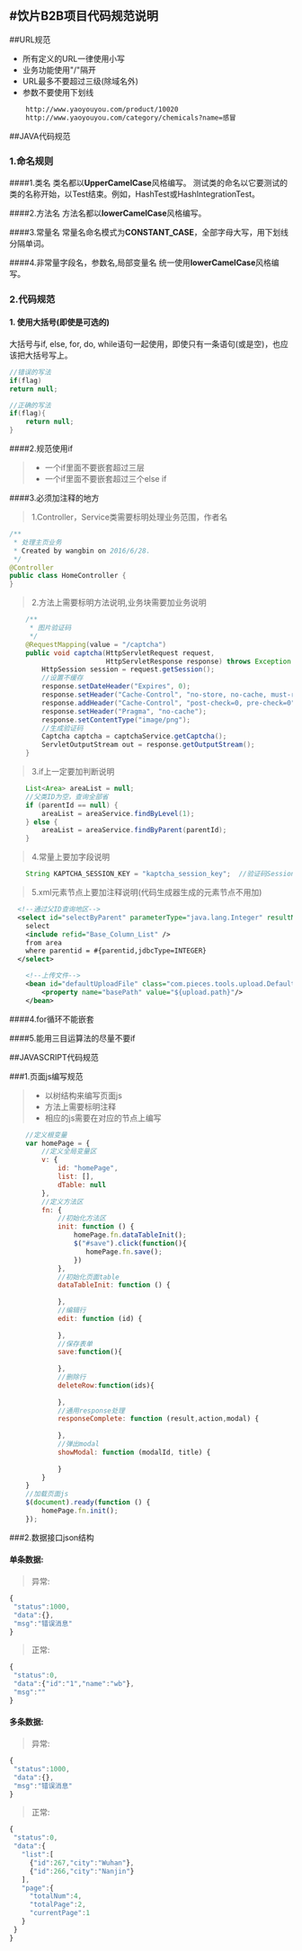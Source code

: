 #饮片B2B项目代码规范说明
-----

##URL规范
* 所有定义的URL一律使用小写
* 业务功能使用"/"隔开
* URL最多不要超过三级(除域名外)
* 参数不要使用下划线


```html
    http://www.yaoyouyou.com/product/10020
    http://www.yaoyouyou.com/category/chemicals?name=感冒

```


##JAVA代码规范


### 1.命名规则

####1.类名
类名都以**UpperCamelCase**风格编写。
测试类的命名以它要测试的类的名称开始，以Test结束。例如，HashTest或HashIntegrationTest。

####2.方法名
方法名都以**lowerCamelCase**风格编写。

####3.常量名
常量名命名模式为**CONSTANT_CASE**，全部字母大写，用下划线分隔单词。

####4.非常量字段名，参数名,局部变量名
统一使用**lowerCamelCase**风格编写。


### 2.代码规范

#### 1. 使用大括号(即使是可选的)
大括号与if, else, for, do, while语句一起使用，即使只有一条语句(或是空)，也应该把大括号写上。
```java
//错误的写法
if(flag)
return null;

//正确的写法
if(flag){
    return null;
}
```

####2.规范使用if
> * 一个if里面不要嵌套超过三层
> * 一个if里面不要嵌套超过三个else if

####3.必须加注释的地方
> 1.Controller，Service类需要标明处理业务范围，作者名
```java
/**
 * 处理主页业务
 * Created by wangbin on 2016/6/28.
 */
@Controller
public class HomeController {
}
```

> 2.方法上需要标明方法说明,业务块需要加业务说明
```java
    /**
     * 图片验证码
     */
    @RequestMapping(value = "/captcha")
    public void captcha(HttpServletRequest request,
                        HttpServletResponse response) throws Exception {
        HttpSession session = request.getSession();
        //设置不缓存
        response.setDateHeader("Expires", 0);
        response.setHeader("Cache-Control", "no-store, no-cache, must-revalidate");
        response.addHeader("Cache-Control", "post-check=0, pre-check=0");
        response.setHeader("Pragma", "no-cache");
        response.setContentType("image/png");
        //生成验证码
        Captcha captcha = captchaService.getCaptcha();
        ServletOutputStream out = response.getOutputStream();
    }
```

> 3.if上一定要加判断说明
```java
    List<Area> areaList = null;
    //父类ID为空，查询全部省
    if (parentId == null) {
        areaList = areaService.findByLevel(1);
    } else {
        areaList = areaService.findByParent(parentId);
    }
```

> 4.常量上要加字段说明
```java
    String KAPTCHA_SESSION_KEY = "kaptcha_session_key";  //验证码Session的key
```

> 5.xml元素节点上要加注释说明(代码生成器生成的元素节点不用加)
```xml
  <!--通过父ID查询地区-->
  <select id="selectByParent" parameterType="java.lang.Integer" resultMap="BaseResultMap">
    select 
    <include refid="Base_Column_List" />
    from area
    where parentid = #{parentid,jdbcType=INTEGER}
  </select>
```  

```xml
    <!--上传文件-->
    <bean id="defaultUploadFile" class="com.pieces.tools.upload.DefaultUploadFile">
        <property name="basePath" value="${upload.path}"/>
    </bean>
```

####4.for循环不能嵌套 

####5.能用三目运算法的尽量不要if


##JAVASCRIPT代码规范

###1.页面js编写规范
> * 以树结构来编写页面js
> * 方法上需要标明注释
> * 相应的js需要在对应的节点上编写

```javascript
    //定义根变量
    var homePage = {
        //定义全局变量区
        v: {
            id: "homePage",
            list: [],
            dTable: null
        },
        //定义方法区
        fn: {
            //初始化方法区
            init: function () {
                homePage.fn.dataTableInit();
                $("#save").click(function(){
                   homePage.fn.save(); 
                })
            },
            //初始化页面table
            dataTableInit: function () {
                
            },
            //编辑行
            edit: function (id) {
             
            },
            //保存表单
            save:function(){
              
            },
            //删除行
            deleteRow:function(ids){
              
            },
            //通用response处理
            responseComplete: function (result,action,modal) {
             
            },
            //弹出modal
            showModal: function (modalId, title) {
              
            }
        }
    }
    //加载页面js
    $(document).ready(function () {
        homePage.fn.init();
    });


```

###2.数据接口json结构

#### 单条数据:
> 异常:
```javascript
{ 
 "status":1000,
 "data":{},
 "msg":"错误消息"
}
```
> 正常:
```javascript
{
 "status":0,
 "data":{"id":"1","name":"wb"},
 "msg":""
}
```
#### 多条数据:
> 异常:
```javascript
{
 "status":1000,
 "data":{},
 "msg":"错误消息"
}
```
> 正常:
```javascript
{
 "status":0,
 "data":{
   "list":[
     {"id":267,"city":"Wuhan"},
     {"id":266,"city":"Nanjin"}
   ],
   "page":{
     "totalNum":4,
     "totalPage":2,
     "currentPage":1
   }
 }  
}
```